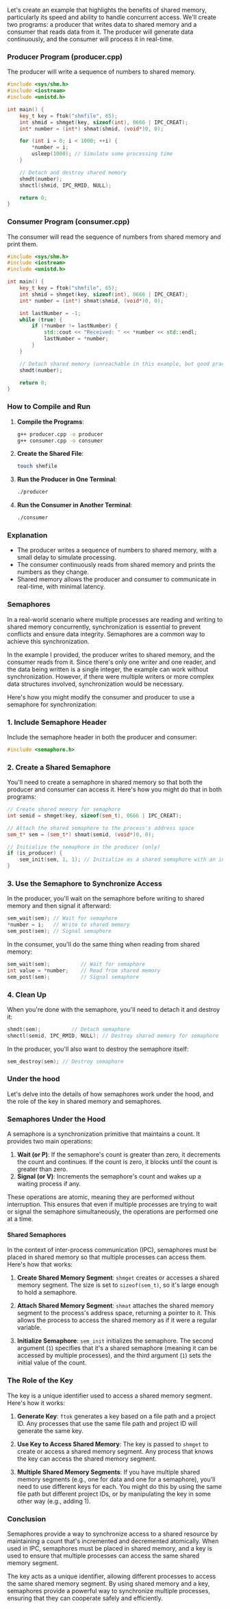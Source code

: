 Let's create an example that highlights the benefits of shared memory, particularly its speed and ability to handle concurrent access. We'll create two programs: a producer that writes data to shared memory and a consumer that reads data from it. The producer will generate data continuously, and the consumer will process it in real-time.

### Producer Program (producer.cpp)

The producer will write a sequence of numbers to shared memory.

```cpp
#include <sys/shm.h>
#include <iostream>
#include <unistd.h>

int main() {
    key_t key = ftok("shmfile", 65);
    int shmid = shmget(key, sizeof(int), 0666 | IPC_CREAT);
    int* number = (int*) shmat(shmid, (void*)0, 0);

    for (int i = 0; i < 1000; ++i) {
        *number = i;
        usleep(1000); // Simulate some processing time
    }

    // Detach and destroy shared memory
    shmdt(number);
    shmctl(shmid, IPC_RMID, NULL);

    return 0;
}
```

### Consumer Program (consumer.cpp)

The consumer will read the sequence of numbers from shared memory and print them.

```cpp
#include <sys/shm.h>
#include <iostream>
#include <unistd.h>

int main() {
    key_t key = ftok("shmfile", 65);
    int shmid = shmget(key, sizeof(int), 0666 | IPC_CREAT);
    int* number = (int*) shmat(shmid, (void*)0, 0);

    int lastNumber = -1;
    while (true) {
        if (*number != lastNumber) {
            std::cout << "Received: " << *number << std::endl;
            lastNumber = *number;
        }
    }

    // Detach shared memory (unreachable in this example, but good practice)
    shmdt(number);

    return 0;
}
```

### How to Compile and Run

1. **Compile the Programs**:
   ```bash
   g++ producer.cpp -o producer
   g++ consumer.cpp -o consumer
   ```

2. **Create the Shared File**:
   ```bash
   touch shmfile
   ```

3. **Run the Producer in One Terminal**:
   ```bash
   ./producer
   ```

4. **Run the Consumer in Another Terminal**:
   ```bash
   ./consumer
   ```

### Explanation

- The producer writes a sequence of numbers to shared memory, with a small delay to simulate processing.
- The consumer continuously reads from shared memory and prints the numbers as they change.
- Shared memory allows the producer and consumer to communicate in real-time, with minimal latency.

### Semaphores

In a real-world scenario where multiple processes are reading and writing to shared memory concurrently, synchronization is essential to prevent conflicts and ensure data integrity. Semaphores are a common way to achieve this synchronization.

In the example I provided, the producer writes to shared memory, and the consumer reads from it. Since there's only one writer and one reader, and the data being written is a single integer, the example can work without synchronization. However, if there were multiple writers or more complex data structures involved, synchronization would be necessary.

Here's how you might modify the consumer and producer to use a semaphore for synchronization:

### 1. Include Semaphore Header

Include the semaphore header in both the producer and consumer:

```cpp
#include <semaphore.h>
```

### 2. Create a Shared Semaphore

You'll need to create a semaphore in shared memory so that both the producer and consumer can access it. Here's how you might do that in both programs:

```cpp
// Create shared memory for semaphore
int semid = shmget(key, sizeof(sem_t), 0666 | IPC_CREAT);

// Attach the shared semaphore to the process's address space
sem_t* sem = (sem_t*) shmat(semid, (void*)0, 0);

// Initialize the semaphore in the producer (only)
if (is_producer) {
    sem_init(sem, 1, 1); // Initialize as a shared semaphore with an initial value of 1
}
```

### 3. Use the Semaphore to Synchronize Access

In the producer, you'll wait on the semaphore before writing to shared memory and then signal it afterward:

```cpp
sem_wait(sem); // Wait for semaphore
*number = i;   // Write to shared memory
sem_post(sem); // Signal semaphore
```

In the consumer, you'll do the same thing when reading from shared memory:

```cpp
sem_wait(sem);          // Wait for semaphore
int value = *number;    // Read from shared memory
sem_post(sem);          // Signal semaphore
```

### 4. Clean Up

When you're done with the semaphore, you'll need to detach it and destroy it:

```cpp
shmdt(sem);          // Detach semaphore
shmctl(semid, IPC_RMID, NULL); // Destroy shared memory for semaphore
```

In the producer, you'll also want to destroy the semaphore itself:

```cpp
sem_destroy(sem); // Destroy semaphore
```

### Under the hood

Let's delve into the details of how semaphores work under the hood, and the role of the key in shared memory and semaphores.

### Semaphores Under the Hood

A semaphore is a synchronization primitive that maintains a count. It provides two main operations:

1. **Wait (or P)**: If the semaphore's count is greater than zero, it decrements the count and continues. If the count is zero, it blocks until the count is greater than zero.
2. **Signal (or V)**: Increments the semaphore's count and wakes up a waiting process if any.

These operations are atomic, meaning they are performed without interruption. This ensures that even if multiple processes are trying to wait or signal the semaphore simultaneously, the operations are performed one at a time.

#### Shared Semaphores

In the context of inter-process communication (IPC), semaphores must be placed in shared memory so that multiple processes can access them. Here's how that works:

1. **Create Shared Memory Segment**: `shmget` creates or accesses a shared memory segment. The size is set to `sizeof(sem_t)`, so it's large enough to hold a semaphore.

2. **Attach Shared Memory Segment**: `shmat` attaches the shared memory segment to the process's address space, returning a pointer to it. This allows the process to access the shared memory as if it were a regular variable.

3. **Initialize Semaphore**: `sem_init` initializes the semaphore. The second argument (`1`) specifies that it's a shared semaphore (meaning it can be accessed by multiple processes), and the third argument (`1`) sets the initial value of the count.

### The Role of the Key

The key is a unique identifier used to access a shared memory segment. Here's how it works:

1. **Generate Key**: `ftok` generates a key based on a file path and a project ID. Any processes that use the same file path and project ID will generate the same key.

2. **Use Key to Access Shared Memory**: The key is passed to `shmget` to create or access a shared memory segment. Any process that knows the key can access the shared memory segment.

3. **Multiple Shared Memory Segments**: If you have multiple shared memory segments (e.g., one for data and one for a semaphore), you'll need to use different keys for each. You might do this by using the same file path but different project IDs, or by manipulating the key in some other way (e.g., adding 1).

### Conclusion

Semaphores provide a way to synchronize access to a shared resource by maintaining a count that's incremented and decremented atomically. When used in IPC, semaphores must be placed in shared memory, and a key is used to ensure that multiple processes can access the same shared memory segment.

The key acts as a unique identifier, allowing different processes to access the same shared memory segment. By using shared memory and a key, semaphores provide a powerful way to synchronize multiple processes, ensuring that they can cooperate safely and efficiently.